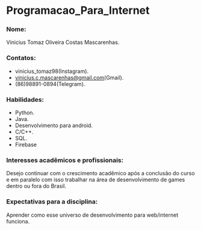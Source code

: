 # Programacao_Para_Internet
### Nome: 
Vinicius Tomaz Oliveira Costas Mascarenhas.

### Contatos:
* vinicius_tomaz98(Instagram).
* vinicius.c.mascarenhas@gmail.com(Gmail).
* (86)98891-0894(Telegram).

### Habilidades:
* Python.
* Java.
* Desenvolvimento para android.
* C/C++.
* SQL.
* Firebase

### Interesses acadêmicos e profissionais:
Desejo continuar com o crescimento acadêmico após a conclusão do curso e em paralelo com isso trabalhar na área de desenvolvimento de games dentro ou fora do Brasil.

### Expectativas para a disciplina:
Aprender como esse universo de desenvolvimento para web/internet funciona.
